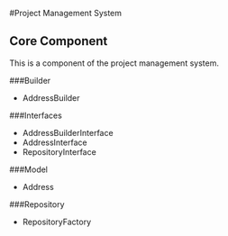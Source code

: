 #Project Management System
## Core Component
This is a component of the project management system.

###Builder
- AddressBuilder

###Interfaces
- AddressBuilderInterface
- AddressInterface
- RepositoryInterface

###Model
- Address

###Repository
- RepositoryFactory